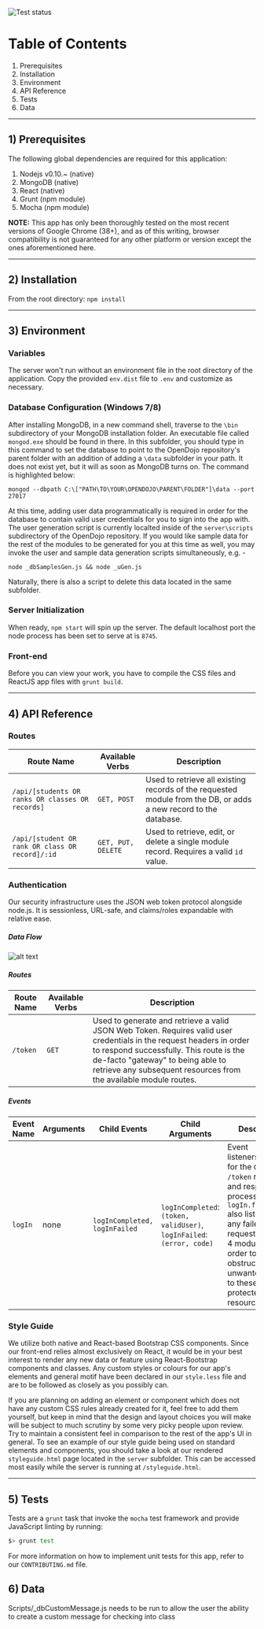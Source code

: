 ![Test status](https://magnum.travis-ci.com/sedge/opendojo.svg?token=Pq9BJTQsrUUEcKjEssNY&branch=master)

# Table of Contents

1. Prerequisites
2. Installation
3. Environment
4. API Reference
5. Tests
6. Data
---

## 1) Prerequisites
The following global dependencies are required for this application:

1. Nodejs v0.10.~ (native)
2. MongoDB (native)
3. React (native)
4. Grunt (npm module)
5. Mocha (npm module)

  **NOTE:** This app has only been thoroughly tested on the most recent versions of Google Chrome (38+), and as of this writing, browser compatibility is not guaranteed for any other platform or version except the ones aforementioned here.

---

## 2) Installation

From the root directory: `npm install`

---
## 3) Environment

### Variables
The server won't run without an environment file in the root directory of the application. Copy the provided `env.dist` file to `.env` and customize as necessary. 

### Database Configuration (Windows 7/8)
After installing MongoDB, in a new command shell, traverse to the `\bin` subdirectory of your MongoDB installation folder. An executable file called `mongod.exe` should be found in there. In this subfolder, you should type in this command to set the database to point to the OpenDojo repository's parent folder with an addition of adding a `\data` subfolder in your path. It does not exist yet, but it will as soon as MongoDB turns on. The command is highlighted below:

    mongod --dbpath C:\["PATH\TO\YOUR\OPENDOJO\PARENT\FOLDER"]\data --port 27017

At this time, adding user data programmatically is required in order for the database to contain valid user credentials for you to sign into the app with. The user generation script is currently localted inside of the `server\scripts` subdirectory of the OpenDojo repository. If you would like sample data for the rest of the modules to be generated for you at this time as well, you may invoke the user and sample data generation scripts simultaneously, e.g. - 

    node _dbSamplesGen.js && node _uGen.js

Naturally, there is also a script to delete this data located in the same subfolder.

### Server Initialization
When ready, `npm start` will spin up the server. The default localhost port the node process has been set to serve at is `8745`.

### Front-end
Before you can view your work, you have to compile the CSS files and ReactJS app files with `grunt build`.

---

## 4) API Reference
### Routes
  Route Name | Available Verbs | Description
--- | --- | ---
`/api/[students OR ranks OR classes OR records]` | `GET, POST` | Used to retrieve all existing records of the requested module from the DB, or adds a new record to the database.
`/api/[student OR rank OR class OR record]/:id` | `GET, PUT, DELETE` | Used to retrieve, edit, or delete a single module record. Requires a valid `id` value.

### Authentication
Our security infrastructure uses the JSON web token protocol alongside node.js. It is sessionless, URL-safe, and claims/roles expandable with relative ease.
##### Data Flow
![alt text](http://i.imgur.com/pb67ZLp.png "Authentication Data Flow Diagrams")
##### Routes
  Route Name | Available Verbs | Description
--- | --- | ---
`/token` | `GET` | Used to generate and retrieve a valid JSON Web Token. Requires valid user credentials in the request headers in order to respond successfully. This route is the de-facto "gateway" to being able to retrieve any subsequent resources from the available module routes.

##### Events
Event Name | Arguments | Child Events | Child Arguments | Description
--- | --- | --- | --- | ---
`logIn` | none | `logInCompleted, logInFailed` | `logInCompleted`: `(token, validUser)`, `logInFailed`: `(error, code)` | Event listeners/handlers for the `GET /token` request and response process. The `logIn.failed()` also listens for any failed `GET` request from the 4 modules in order to properly obstruct any unwanted access to these protected resources.

### Style Guide
We utilize both native and React-based Bootstrap CSS components. Since our front-end relies almost exclusively on React, it would be in your best interest to render any new data or feature using React-Bootstrap components and classes. Any custom styles or colours for our app's elements and general motif have been declared in our `style.less` file and are to be followed as closely as you possibly can. 

If you are planning on adding an element or component which does not have any custom CSS rules already created for it, feel free to add them yourself, but keep in mind that the design and layout choices you will make will be subject to much scrutiny by some very picky people upon review. Try to maintain a consistent feel in comparison to the rest of the app's UI in general.
To see an example of our style guide being used on standard elements and components, you should take a look at our rendered `styleguide.html` page located in the `server` subfolder.
This can be accessed most easily while the server is running at `/styleguide.html`.

---

## 5) Tests

Tests are a `grunt` task that invoke the `mocha` test framework and provide JavaScript linting by running:

```bash
$> grunt test
```
For more information on how to implement unit tests for this app, refer to our `CONTRIBUTING.md` file.

## 6) Data

Scripts/_dbCustomMessage.js needs to be run to allow the user the ability to create a custom message for checking into class
